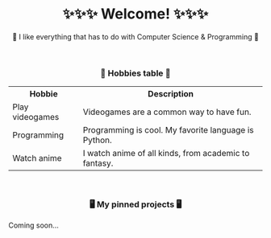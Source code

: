 <h1 align="center">✨✨✨ Welcome! ✨✨✨</h1>
<p align="center">🌠 I like everything that has to do with Computer Science & Programming 🌠</p>
<br>

<h3 align="center">🎀 Hobbies table 🎀</h3>
<table align="center">
  <tr>
    <th>Hobbie</th>
    <th>Description</th>
  </tr>
  <tr>
    <td>Play videogames</td>
    <td>Videogames are a common way to have fun.</td>
  </tr>
  <tr>
    <td>Programming</td>
    <td>Programming is cool. My favorite language is Python.</td>
  </tr>
  <tr>
    <td>Watch anime</td>
    <td>I watch anime of all kinds, from academic to fantasy. </td>
  </tr>
</table>
<br>

<h3 align="center">🖥 My pinned projects 🖥</h3>
Coming soon...
